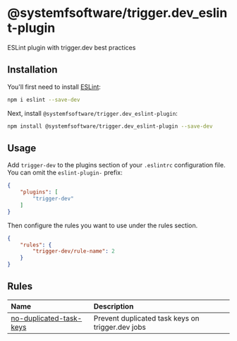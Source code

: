 # @systemfsoftware/trigger.dev_eslint-plugin

ESLint plugin with trigger.dev best practices

## Installation

You'll first need to install [ESLint](https://eslint.org/):

```sh
npm i eslint --save-dev
```

Next, install `@systemfsoftware/trigger.dev_eslint-plugin`:

```sh
npm install @systemfsoftware/trigger.dev_eslint-plugin --save-dev
```

## Usage

Add `trigger-dev` to the plugins section of your `.eslintrc` configuration file. You can omit the `eslint-plugin-` prefix:

```json
{
    "plugins": [
        "trigger-dev"
    ]
}
```


Then configure the rules you want to use under the rules section.

```json
{
    "rules": {
        "trigger-dev/rule-name": 2
    }
}
```

## Rules

<!-- begin auto-generated rules list -->

| Name                                                             | Description                                      |
| :--------------------------------------------------------------- | :----------------------------------------------- |
| [no-duplicated-task-keys](docs/rules/no-duplicated-task-keys.md) | Prevent duplicated task keys on trigger.dev jobs |

<!-- end auto-generated rules list -->

